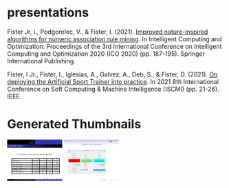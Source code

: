 # presentations

Fister Jr, I., Podgorelec, V., & Fister, I. (2021). [Improved nature-inspired algorithms for numeric association rule mining](https://github.com/firefly-cpp/conference-presentations/blob/main/ISMSI21_Iztok.pdf). In Intelligent Computing and Optimization: Proceedings of the 3rd International Conference on Intelligent Computing and Optimization 2020 (ICO 2020) (pp. 187-195). Springer International Publishing.

Fister, I Jr., Fister, I., Iglesias, A., Galvez, A., Deb, S., & Fister, D. (2021). [On deploying the Artificial Sport Trainer into practice](https://github.com/firefly-cpp/conference-presentations/blob/main/IZTOK_ico_2021.pdf). In 2021 8th International Conference on Soft Computing & Machine Intelligence (ISCMI) (pp. 21-26). IEEE.


# Generated Thumbnails
[![IZTOK_ico_2021](/image_thumbnails/pdf_animation_IZTOK_ico_2021.gif)](IZTOK_ico_2021.pdf)
[![ISMSI21_Iztok](/image_thumbnails/pdf_animation_ISMSI21_Iztok.gif)](ISMSI21_Iztok.pdf)
